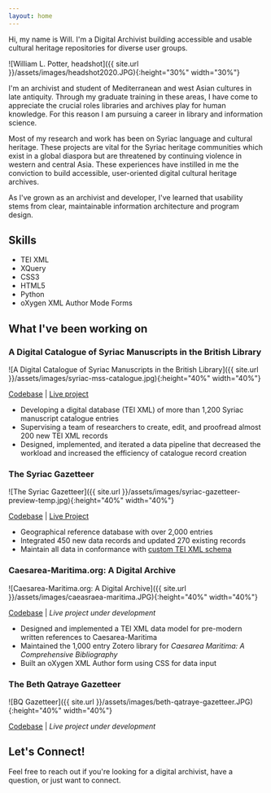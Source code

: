```yaml
---
layout: home
---
```


<div class="headline">
Hi, my name is Will. I'm a Digital Archivist building accessible and usable cultural heritage repositories for diverse user groups.
</div>

![William L. Potter, headshot]({{ site.url }}/assets/images/headshot2020.JPG){:height="30%" width="30%"}

<div class="about-me">
<p>I'm an archivist and student of Mediterranean and west Asian cultures in late antiquity. Through my graduate training in these areas, I have come to appreciate the crucial roles libraries and archives play for human knowledge. For this reason I am pursuing a career in library and information science.</p>

<p>Most of my research and work has been on Syriac language and cultural heritage. These projects are vital for the Syriac heritage communities which exist in a global diaspora but are threatened by continuing violence in western and central Asia. These experiences have instilled in me the conviction to build accessible, user-oriented digital cultural heritage archives.</p>

<p>As I've grown as an archivist and developer, I've learned that usability stems from clear, maintainable information architecture and program design.</p>
</div>

## Skills

<!-- narr of how got skills? -->

<ul id="skill-list"> <!-- style this as grid; style ea li with box and margins and such -->
  <li class="skill">TEI XML</li>
  <li class="skill">XQuery</li>
  <li class="skill">CSS3</li>
  <li class="skill">HTML5</li>
  <li class="skill">Python</li>
  <li class="skill">oXygen XML Author Mode Forms</li>
</ul>

## What I've been working on


<!-- this can be made into an include I believe. We need a data page that lists the following for ea project:

- name
- page-url (url of the project page)
- thumbnail (path-to-thumbnail)
- feature (yes/no -- this will toggle it on the homepage or not)
- codebase-url
- live-demo-url
- description (a one-two sentence blurb; this is in place of the bulleted list onc eyou have pages for ea)
- tags (this would be an array of key words, eventually...)
-->
### A Digital Catalogue of Syriac Manuscripts in the British Library

![A Digital Catalogue of Syriac Manuscripts in the British Library]({{ site.url }}/assets/images/syriac-mss-catalogue.jpg){:height="40%" width="40%"}

[Codebase](https://github.com/srophe/wright-catalogue)  |  [Live project](https://syriaca.org/bl)

- Developing a digital database (TEI XML) of more than 1,200 Syriac manuscript catalogue entries
- Supervising a team of researchers to create, edit, and proofread almost 200 new TEI XML records
- Designed, implemented, and iterated a data pipeline that decreased the workload and increased the efficiency of catalogue record creation

### The Syriac Gazetteer

![The Syriac Gazetteer]({{ site.url }}/assets/images/syriac-gazetteer-preview-temp.jpg){:height="40%" width="40%"}

[Codebase](https://github.com/srophe/srophe-app-data/tree/master/data/places/tei)   |  [Live Project](https://syriaca.org/geo)

- Geographical reference database with over 2,000 entries
- Integrated 450 new data records and updated 270 existing records
- Maintain all data in conformance with [custom TEI XML schema](https://github.com/srophe/srophe-eXist-app/tree/master/documentation/schemas)

### Caesarea-Maritima.org: A Digital Archive

![Caesarea-Maritima.org: A Digital Archive]({{ site.url }}/assets/images/caeasraea-maritima.JPG){:height="40%" width="40%"}

[Codebase](https://github.com/srophe/caesarea-data/)  |  _Live project under development_

- Designed and implemented a TEI XML data model for pre-modern written references to Caesarea-Maritima
- Maintained the 1,000 entry Zotero library for _Caesarea Maritima: A Comprehensive Bibliography_
- Built an oXygen XML Author form using CSS for data input

### The Beth Qatraye Gazetteer

![BQ Gazetteer]({{ site.url }}/assets/images/beth-qatraye-gazetteer.JPG){:height="40%" width="40%"}

[Codebase](https://github.com/srophe/bethqatraye-data/)  | _Live project under development_


## Let's Connect!

Feel free to reach out if you're looking for a digital archivist, have a question, or just want to connect.

<!-- contac me -->
